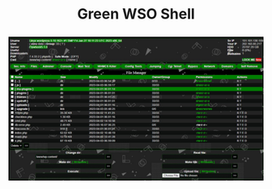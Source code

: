 <h1><p align="center"> Green WSO Shell</p></h1>
<img src="https://raw.githubusercontent.com/1337r0j4n/php-backdoors/main/.img/54.jpeg">
